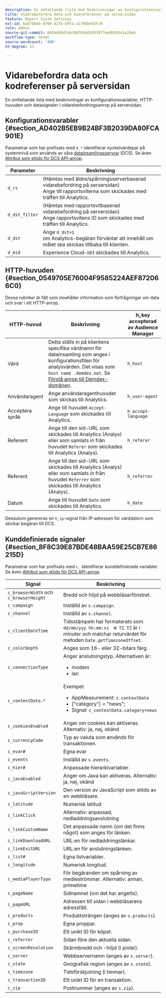 ```yaml
---
description: En omfattande lista med beskrivningar av konfigurationsvariabler, HTTP-huvuden och datasignaler i vidarebefordringsanrop på serversidan.
title: Vidarebefordra data och kodreferenser på serversidan
feature: Report Suite Settings
exl-id: 6ab7bbb6-0709-427b-b9fa-a179dbe55fc9
role: Admin
source-git-commit: 665bd68d7ebc08f0da02d93977ee0b583e1a28e6
workflow-type: tm+mt
source-wordcount: '490'
ht-degree: 1%

---
```


# Vidarebefordra data och kodreferenser på serversidan

En omfattande lista med beskrivningar av konfigurationsvariabler, HTTP-huvuden och datasignaler i vidarebefordringsanrop på serversidan.

## Konfigurationsvarabler {#section_AD402B5EB9B24BF3B2039DA80FCA901E}

Parametrar som har prefixats med `d_*` identifierar nyckelvärdepar på systemnivå som används av våra [datainsamlingsservrar](https://experienceleague.adobe.com/docs/audience-manager/user-guide/reference/system-components/components-data-collection.html) (DCS). Se även [Attribut som stöds för DCS API-anrop](https://experienceleague.adobe.com/docs/audience-manager/user-guide/api-and-sdk-code/dcs/dcs-api-reference/dcs-keys.html).

| Parameter | Beskrivning |
|--- |--- |
| `d_rs` | (Hämtas med äldre/spårningsserverbaserad vidarebefordring på serversidan) <br>Ange till rapportsviterna som skickades med träffen till Analytics. |
| `d_dst_filter` | (Hämtas med rapportsvitbaserad vidarebefordring på serversidan) <br>Ange rapportsvitens ID som skickades med träffen till Analytics. |
| `d_dst` | Ange `d_dst=1` <br>om Analytics-begäran förväntar att innehåll om målet ska skickas tillbaka till klienten. |
| `d_mid` | Experience Cloud-id:t skickades till Analytics. |

## HTTP-huvuden {#section_0549705E76004F9585224AEF872066C0}

Dessa rubriker är fält som innehåller information som förfrågningar om data och svar i ett HTTP-anrop.

| HTTP-huvud | Beskrivning | h_key accepterad av Audience Manager |
| --- | --- | --- |
| Värd | Detta ställs in på klientens specifika värdnamn för datainsamling som anges i konfigurationsfilen för analysvärden. Det visas som `host name .demdex.net`. Se [Förstå anrop till Demdex-domänen](https://experienceleague.adobe.com/docs/audience-manager/user-guide/reference/demdex-calls.html). | `h_host` |
| Användaragent | Ange användaragenthuvudet som skickas till Analytics. | `h_user-agent` |
| Acceptera språk | Ange till huvudet `Accept-Language` som skickades till Analytics. | `h_accept-language` |
| Referent | Ange till den sid-URL som skickades till Analytics (Analys) eller som samlats in från huvudet `Referer` som skickades till Analytics (Analys). | `h_referer` |
| Referent | Ange till den sid-URL som skickades till Analytics (Analys) eller som samlats in från huvudet `Referrer` som skickades till Analytics (Analys). | `h_referrer` |
| Datum | Ange till huvudet `Date` som skickades till Analytics. | `h_date` |

Dessutom genereras en `h_ip`-signal från IP-adressen för värddatorn som skickar begäran till DCS.

## Kunddefinierade signaler {#section_8F8C39E87BDE48BAA59E25CB7E86215D}

Parametrar som har prefixats med `c_` identifierar kunddefinierade variabler. Se även [Attribut som stöds för DCS API-anrop](https://experienceleague.adobe.com/docs/audience-manager/user-guide/api-and-sdk-code/dcs/dcs-api-reference/dcs-keys.html).

| Signal | Beskrivning |
| --- |--- |
| `c_browserWidth` och `c_browserHeight` | Bredd och höjd på webbläsarfönstret. |
| `c_campaign` | Inställd av `s.campaign`. |
| `c_channel` | Inställd av `s.channel`. |
| `c_clientDateTime` | Tidsstämpeln har formaterats som `dd/mm/yyy hh:mm:ss  W TZ`. `TZ` är i minuter och matchar returvärdet för metoden `Date.getTimezoneOffset`. |
| `c_colorDepth` | Anges som 16- eller 32-bitars färg. |
| `c_connectionType` | Anger anslutningstyp. Alternativen är:<ul><li>modem</li><li>lan</li></ul> |
| `c_contextData.*` | Exempel:<ul><li>AppMeasurement: `s.contextData`</li><li>[&quot;category&quot;] = &quot;news&quot;;</li><li>Signal: `c_contextData.category=news`</li></ul> |
| `c_cookiesEnabled` | Anger om cookies kan aktiveras. Alternativ: ja, nej, okänd |
| `c_currencyCode` | Typ av valuta som används för transaktionen. |
| `c_evar#` | Egna evar |
| `c_events` | Inställd av `s.events`. |
| `c_hier#` | Anpassade hierarkivariabler. |
| `c_javaEnabled` | Anger om Java kan aktiveras. Alternativ: ja, nej, okänd |
| `c_javaScriptVersion` | Den version av JavaScript som stöds av en webbläsare. |
| `c_latitude` | Numerisk latitud |
| `c_linkClick` | Alternativ: anpassad, nedladdningsavslutning |
| `c_linkCustomName` | Det anpassade namn (om det finns något) som anges för länken. |
| `c_linkDownloadURL` | URL:en för nedladdningslänkar. |
| `c_linkExitURL` | URL:en för avslutningslänken. |
| `c_list#` | Egna listvariabler. |
| `c_longitude` | Numerisk longitud. |
| `c_mediaPlayerType` | För begäranden om spårning av medieströmmar. Alternativ: annan, primetime |
| `c_pageName` | Sidnamnet (om det har angetts). |
| `c_pageURL` | Adressen till sidan i webbläsarens adressfält. |
| `c_products` | Produktsträngen (anges av `s.products`). |
| `c_prop` | Egna proppar. |
| `c_purchaseID` | Ett unikt ID för köpet. |
| `c_referrer` | Sidan före den aktuella sidan. |
| `c_screenResolution` | Skärmbredd och -höjd (i pixlar). |
| `c_server` | Webbservernamn (anges av `s.server`). |
| `c_state` | Geografisk region (anges av `s.state`). |
| `c_timezone` | Tidsförskjutning (i timmar). |
| `c_transactionID` | Ett unikt ID för en transaktion. |
| `c_zip` | Postnummer (anges av `s.zip`). |
